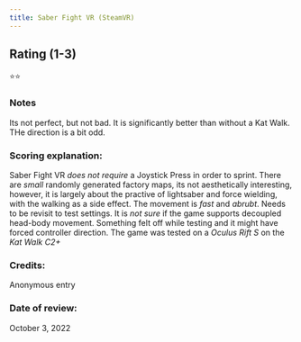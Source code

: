 ```yaml
---
title: Saber Fight VR (SteamVR)
---
```


## Rating (1-3)
⭐⭐

### Notes
Its not perfect, but not bad. It is significantly better than without a Kat Walk. THe direction is a bit odd.

### Scoring explanation:
Saber Fight VR *does not require* a Joystick Press in order to sprint.
There are *small* randomly generated factory maps, its not aesthetically interesting, however, it is largely about the practive of lightsaber and force wielding, with the walking as a side effect.
The movement is *fast* and *abrubt*. Needs to be revisit to test settings.
It is *not sure* if the game supports decoupled head-body movement. Something felt off while testing and it might have forced controller direction.
The game was tested on a *Oculus Rift S* on the *Kat Walk C2+*

### Credits:
Anonymous entry

### Date of review:
October 3, 2022
